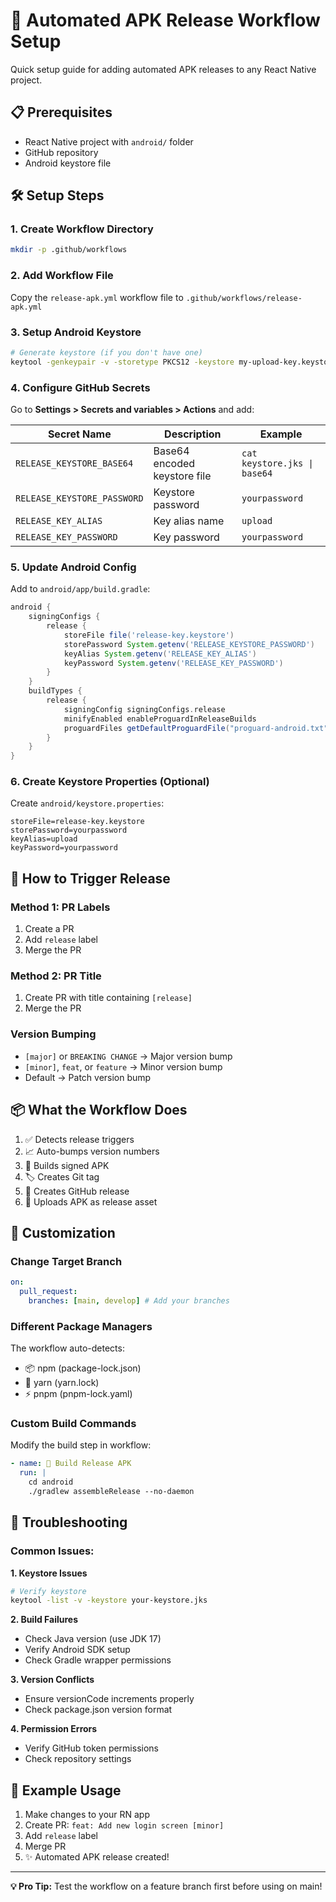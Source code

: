 # 🚀 Automated APK Release Workflow Setup

Quick setup guide for adding automated APK releases to any React Native project.

## 📋 Prerequisites

- React Native project with `android/` folder
- GitHub repository
- Android keystore file

## 🛠️ Setup Steps

### 1. Create Workflow Directory

```bash
mkdir -p .github/workflows
```

### 2. Add Workflow File

Copy the `release-apk.yml` workflow file to `.github/workflows/release-apk.yml`

### 3. Setup Android Keystore

```bash
# Generate keystore (if you don't have one)
keytool -genkeypair -v -storetype PKCS12 -keystore my-upload-key.keystore -alias my-key-alias -keyalg RSA -keysize 2048 -validity 10000
```

### 4. Configure GitHub Secrets

Go to **Settings > Secrets and variables > Actions** and add:

| Secret Name                 | Description                  | Example                      |
| --------------------------- | ---------------------------- | ---------------------------- |
| `RELEASE_KEYSTORE_BASE64`   | Base64 encoded keystore file | `cat keystore.jks \| base64` |
| `RELEASE_KEYSTORE_PASSWORD` | Keystore password            | `yourpassword`               |
| `RELEASE_KEY_ALIAS`         | Key alias name               | `upload`                     |
| `RELEASE_KEY_PASSWORD`      | Key password                 | `yourpassword`               |

### 5. Update Android Config

Add to `android/app/build.gradle`:

```gradle
android {
    signingConfigs {
        release {
            storeFile file('release-key.keystore')
            storePassword System.getenv('RELEASE_KEYSTORE_PASSWORD')
            keyAlias System.getenv('RELEASE_KEY_ALIAS')
            keyPassword System.getenv('RELEASE_KEY_PASSWORD')
        }
    }
    buildTypes {
        release {
            signingConfig signingConfigs.release
            minifyEnabled enableProguardInReleaseBuilds
            proguardFiles getDefaultProguardFile("proguard-android.txt"), "proguard-rules.pro"
        }
    }
}
```

### 6. Create Keystore Properties (Optional)

Create `android/keystore.properties`:

```properties
storeFile=release-key.keystore
storePassword=yourpassword
keyAlias=upload
keyPassword=yourpassword
```

## 🎯 How to Trigger Release

### Method 1: PR Labels

1. Create a PR
2. Add `release` label
3. Merge the PR

### Method 2: PR Title

1. Create PR with title containing `[release]`
2. Merge the PR

### Version Bumping

- `[major]` or `BREAKING CHANGE` → Major version bump
- `[minor]`, `feat`, or `feature` → Minor version bump
- Default → Patch version bump

## 📦 What the Workflow Does

1. ✅ Detects release triggers
2. 📈 Auto-bumps version numbers
3. 🔨 Builds signed APK
4. 🏷️ Creates Git tag
5. 🎉 Creates GitHub release
6. 📱 Uploads APK as release asset

## 🔧 Customization

### Change Target Branch

```yaml
on:
  pull_request:
    branches: [main, develop] # Add your branches
```

### Different Package Managers

The workflow auto-detects:

- 📦 npm (package-lock.json)
- 🧶 yarn (yarn.lock)
- ⚡ pnpm (pnpm-lock.yaml)

### Custom Build Commands

Modify the build step in workflow:

```yaml
- name: 🔨 Build Release APK
  run: |
    cd android
    ./gradlew assembleRelease --no-daemon
```

## 🚨 Troubleshooting

### Common Issues:

**1. Keystore Issues**

```bash
# Verify keystore
keytool -list -v -keystore your-keystore.jks
```

**2. Build Failures**

- Check Java version (use JDK 17)
- Verify Android SDK setup
- Check Gradle wrapper permissions

**3. Version Conflicts**

- Ensure versionCode increments properly
- Check package.json version format

**4. Permission Errors**

- Verify GitHub token permissions
- Check repository settings

## 📱 Example Usage

1. Make changes to your RN app
2. Create PR: `feat: Add new login screen [minor]`
3. Add `release` label
4. Merge PR
5. ✨ Automated APK release created!

---

**💡 Pro Tip:** Test the workflow on a feature branch first before using on main!
